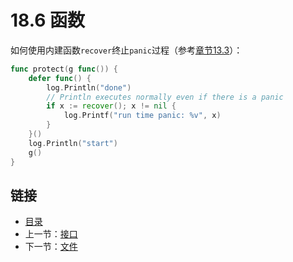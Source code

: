# 18.6 函数

如何使用内建函数`recover`终止`panic`过程（参考[章节13.3](../13/13.3.md)）：
    
```go
func protect(g func()) {
    defer func() {
        log.Println("done")
        // Println executes normally even if there is a panic
        if x := recover(); x != nil {
            log.Printf("run time panic: %v", x)
        }
    }()
    log.Println("start")
    g()
}
```

## 链接

- [目录](../directory.md)
- 上一节：[接口](18.5.md)
- 下一节：[文件](18.7.md)